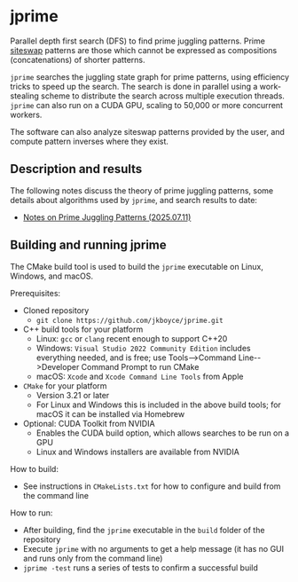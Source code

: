 # jprime
Parallel depth first search (DFS) to find prime juggling patterns. Prime [siteswap](https://en.wikipedia.org/wiki/Siteswap) patterns are those which cannot be expressed as compositions (concatenations) of shorter patterns.

`jprime` searches the juggling state graph for prime patterns, using efficiency tricks to speed up the search. The search is done in parallel using a work-stealing scheme to distribute the search across multiple execution threads. `jprime` can also run on a CUDA GPU, scaling to 50,000 or more concurrent workers.

The software can also analyze siteswap patterns provided by the user, and compute pattern inverses where they exist.

## Description and results

The following notes discuss the theory of prime juggling patterns, some details about algorithms used by `jprime`, and search results to date:

* [Notes on Prime Juggling Patterns (2025.07.11)](prime%20juggling_2025.pdf)

## Building and running jprime

The CMake build tool is used to build the `jprime` executable on Linux, Windows, and macOS.

Prerequisites:
* Cloned repository
  * `git clone https://github.com/jkboyce/jprime.git`
* C++ build tools for your platform
  * Linux: `gcc` or `clang` recent enough to support C++20
  * Windows: `Visual Studio 2022 Community Edition` includes everything needed, and is free; use Tools-->Command Line-->Developer Command Prompt to run CMake
  * macOS: `Xcode` and `Xcode Command Line Tools` from Apple
* `CMake` for your platform
  * Version 3.21 or later
  * For Linux and Windows this is included in the above build tools; for macOS it can be installed via Homebrew
* Optional: CUDA Toolkit from NVIDIA
  * Enables the CUDA build option, which allows searches to be run on a GPU
  * Linux and Windows installers are available from NVIDIA

How to build:
* See instructions in `CMakeLists.txt` for how to configure and build from the command line

How to run:
* After building, find the `jprime` executable in the `build` folder of the repository
* Execute `jprime` with no arguments to get a help message (it has no GUI and runs only from the command line)
* `jprime -test` runs a series of tests to confirm a successful build
